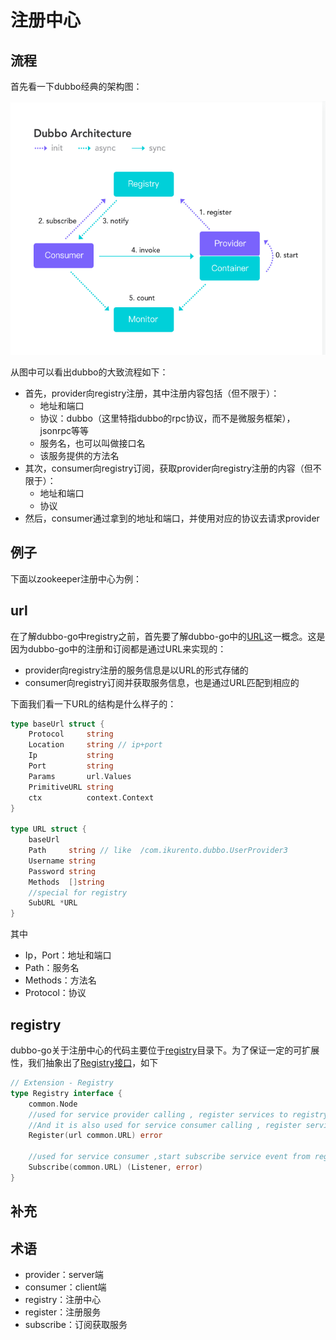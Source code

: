 # 注册中心

## 流程

首先看一下dubbo经典的架构图：

![dubbo_architecture](https://github.com/dubbo-x/registry/blob/master/img/dubbo_architecture.png)

从图中可以看出dubbo的大致流程如下：

- 首先，provider向registry注册，其中注册内容包括（但不限于）：
  - 地址和端口
  - 协议：dubbo（这里特指dubbo的rpc协议，而不是微服务框架），jsonrpc等等
  - 服务名，也可以叫做接口名
  - 该服务提供的方法名
- 其次，consumer向registry订阅，获取provider向registry注册的内容（但不限于）：
  - 地址和端口
  - 协议
- 然后，consumer通过拿到的地址和端口，并使用对应的协议去请求provider

## 例子

下面以zookeeper注册中心为例：

## url

在了解dubbo-go中registry之前，首先要了解dubbo-go中的[URL](https://github.com/apache/dubbo-go/blob/master/common/url.go#L64-L82)这一概念。这是因为dubbo-go中的注册和订阅都是通过URL来实现的：

- provider向registry注册的服务信息是以URL的形式存储的
- consumer向registry订阅并获取服务信息，也是通过URL匹配到相应的

下面我们看一下URL的结构是什么样子的：

```go
type baseUrl struct {
	Protocol     string
	Location     string // ip+port
	Ip           string
	Port         string
	Params       url.Values
	PrimitiveURL string
	ctx          context.Context
}

type URL struct {
	baseUrl
	Path     string // like  /com.ikurento.dubbo.UserProvider3
	Username string
	Password string
	Methods  []string
	//special for registry
	SubURL *URL
}
```

其中

- Ip，Port：地址和端口
- Path：服务名
- Methods：方法名
- Protocol：协议

## registry

dubbo-go关于注册中心的代码主要位于[registry](https://github.com/apache/dubbo-go/tree/master/registry)目录下。为了保证一定的可扩展性，我们抽象出了[Registry接口](https://github.com/apache/dubbo-go/blob/master/registry/registry.go)，如下

```go
// Extension - Registry
type Registry interface {
	common.Node
	//used for service provider calling , register services to registry
	//And it is also used for service consumer calling , register services cared about ,for dubbo's admin monitoring.
	Register(url common.URL) error

	//used for service consumer ,start subscribe service event from registry
	Subscribe(common.URL) (Listener, error)
}
```

## 补充

## 术语

- provider：server端
- consumer：client端
- registry：注册中心
- register：注册服务
- subscribe：订阅获取服务
